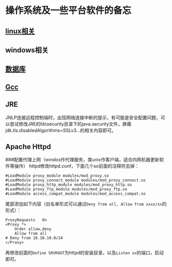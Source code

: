 # 操作系统及一些平台软件的备忘

## [linux相关](linux/)

## windows相关

## [数据库](database/)

## [Gcc](gcc/)

## JRE
JNLP连接远程控制端时，出现网络连接中断的提示，有可能是安全配置问题，可以尝试修改JRE的lib\security目录下的java.security文件，屏蔽jdk.tls.disabledAlgorithms=SSLv3...的相关内容即可。

## Apache Httpd
###配置代理上网（windos作代理服务，类unix作客户端，适合内网机器更新软件等操作）
httpd修改httpd.conf，下面几个so前面的注释符去掉：
```
#LoadModule proxy_module modules/mod_proxy.so
#LoadModule proxy_connect_module modules/mod_proxy_connect.so
#LoadModule proxy_http_module modules/mod_proxy_http.so
#LoadModule proxy_ftp_module modules/mod_proxy_ftp.so
#LoadModule access_compat_module modules/mod_access_compat.so
```
尾部添加如下内容（白名单形式可以通过`Deny from all, Allow from xxxx/xx`的形式）：
```
ProxyRequests   On
<Proxy *>
    Order allow,deny
	Allow from all
# Deny from 10.10.10.0/24
</Proxy>
```
再修改前面的`Define SRVROOT`为httpd的安装目录，以及`Listen xx`的端口，启动即可。
